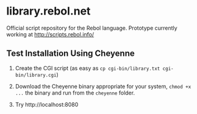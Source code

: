 library.rebol.net
=================

Official script repository for the Rebol language. Prototype currently working at http://scripts.rebol.info/

## Test Installation Using Cheyenne

1. Create the CGI script (as easy as `cp cgi-bin/library.txt cgi-bin/library.cgi`)

2. Download the Cheyenne binary appropriate for your system, `chmod +x ...` the binary and run from the `cheyenne` folder.

3. Try http://localhost:8080
